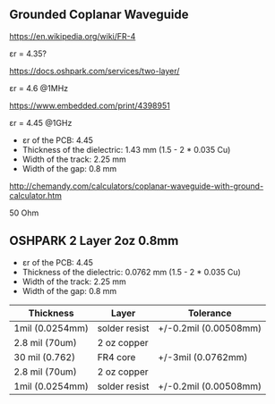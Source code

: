 ## Grounded Coplanar Waveguide

https://en.wikipedia.org/wiki/FR-4

εr = 4.35?

https://docs.oshpark.com/services/two-layer/

εr = 4.6 @1MHz

https://www.embedded.com/print/4398951

εr = 4.45 @1GHz


  * εr of the PCB: 4.45
  * Thickness of the dielectric: 1.43 mm (1.5 - 2 * 0.035 Cu)
  * Width of the track: 2.25 mm
  * Width of the gap: 0.8 mm

http://chemandy.com/calculators/coplanar-waveguide-with-ground-calculator.htm

50 Ohm

## OSHPARK 2 Layer 2oz 0.8mm

* εr of the PCB: 4.45
* Thickness of the dielectric: 0.0762 mm (1.5 - 2 * 0.035 Cu)
* Width of the track: 2.25 mm
* Width of the gap: 0.8 mm

| Thickness       | Layer         | Tolerance             |
|-----------------|---------------|-----------------------|
| 1mil (0.0254mm) | solder resist | +/-0.2mil (0.00508mm) |
| 2.8 mil (70um)  | 2 oz copper   |                       |
| 30 mil (0.762)  | FR4 core      | +/-3mil (0.0762mm)    |
| 2.8 mil (70um)  | 2 oz copper   |                       |
| 1mil (0.0254mm) | solder resist | +/-0.2mil (0.00508mm) |

